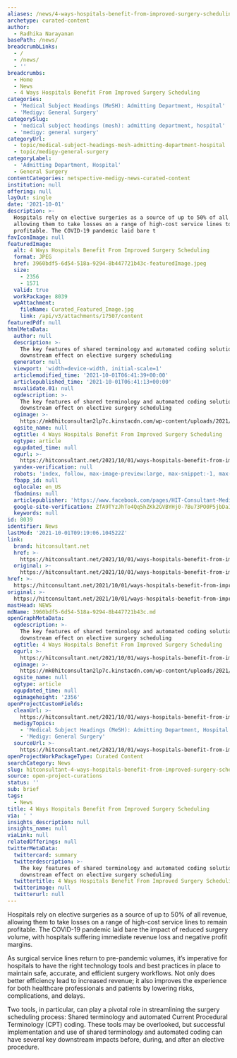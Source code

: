 ```yaml
---
aliases: /news/4-ways-hospitals-benefit-from-improved-surgery-scheduling
archetype: curated-content
author:
  - Radhika Narayanan
basePath: /news/
breadcrumbLinks:
  - /
  - /news/
  - ''
breadcrumbs:
  - Home
  - News
  - 4 Ways Hospitals Benefit From Improved Surgery Scheduling
categories:
  - 'Medical Subject Headings (MeSH): Admitting Department, Hospital'
  - 'Medigy: General Surgery'
categorySlug:
  - 'medical subject headings (mesh): admitting department, hospital'
  - 'medigy: general surgery'
categoryUrl:
  - topic/medical-subject-headings-mesh-admitting-department-hospital
  - topic/medigy-general-surgery
categoryLabel:
  - 'Admitting Department, Hospital'
  - General Surgery
contentCategories: netspective-medigy-news-curated-content
institution: null
offering: null
layOut: single
date: '2021-10-01'
description: >-
  Hospitals rely on elective surgeries as a source of up to 50% of all revenue,
  allowing them to take losses on a range of high-cost service lines to remain
  profitable. The COVID-19 pandemic laid bare t
favIconImage: null
featuredImage:
  alt: 4 Ways Hospitals Benefit From Improved Surgery Scheduling
  format: JPEG
  href: 3960bdf5-6d54-518a-9294-8b447721b43c-featuredImage.jpeg
  size:
    - 2356
    - 1571
  valid: true
  workPackage: 8039
  wpAttachment:
    fileName: Curated_Featured_Image.jpg
    link: /api/v3/attachments/17507/content
featuredPdf: null
htmlMetaData:
  author: null
  description: >-
    The key features of shared terminology and automated coding solutions have a
    downstream effect on elective surgery scheduling
  generator: null
  viewport: 'width=device-width, initial-scale=1'
  articlemodified_time: '2021-10-01T06:41:39+00:00'
  articlepublished_time: '2021-10-01T06:41:13+00:00'
  msvalidate.01: null
  ogdescription: >-
    The key features of shared terminology and automated coding solutions have a
    downstream effect on elective surgery scheduling
  ogimage: >-
    https://mk0hitconsultan2lp7c.kinstacdn.com/wp-content/uploads/2021/10/David-Bocanegra.jpg
  ogsite_name: null
  ogtitle: 4 Ways Hospitals Benefit From Improved Surgery Scheduling
  ogtype: article
  ogupdated_time: null
  ogurl: >-
    https://hitconsultant.net/2021/10/01/ways-hospitals-benefit-from-improved-surgery-scheduling/
  yandex-verification: null
  robots: 'index, follow, max-image-preview:large, max-snippet:-1, max-video-preview:-1'
  fbapp_id: null
  oglocale: en_US
  fbadmins: null
  articlepublisher: 'https://www.facebook.com/pages/HIT-Consultant-Media/302199219847409'
  google-site-verification: ZfA9TYzJhTo4Qq5hZKk2GVBYHj0-7Bu73PO0P5jbDaI
  keywords: null
id: 8039
identifier: News
lastMod: '2021-10-01T09:19:06.104522Z'
link:
  brand: hitconsultant.net
  href: >-
    https://hitconsultant.net/2021/10/01/ways-hospitals-benefit-from-improved-surgery-scheduling/#.YVbRaJrMJPY
  original: >-
    https://hitconsultant.net/2021/10/01/ways-hospitals-benefit-from-improved-surgery-scheduling/#.YVbRaJrMJPY
href: >-
  https://hitconsultant.net/2021/10/01/ways-hospitals-benefit-from-improved-surgery-scheduling/#.YVbRaJrMJPY
original: >-
  https://hitconsultant.net/2021/10/01/ways-hospitals-benefit-from-improved-surgery-scheduling/#.YVbRaJrMJPY
mastHead: NEWS
mdName: 3960bdf5-6d54-518a-9294-8b447721b43c.md
openGraphMetaData:
  ogdescription: >-
    The key features of shared terminology and automated coding solutions have a
    downstream effect on elective surgery scheduling
  ogtitle: 4 Ways Hospitals Benefit From Improved Surgery Scheduling
  ogurl: >-
    https://hitconsultant.net/2021/10/01/ways-hospitals-benefit-from-improved-surgery-scheduling/
  ogimage: >-
    https://mk0hitconsultan2lp7c.kinstacdn.com/wp-content/uploads/2021/10/David-Bocanegra.jpg
  ogsite_name: null
  ogtype: article
  ogupdated_time: null
  ogimageheight: '2356'
openProjectCustomFields:
  cleanUrl: >-
    https://hitconsultant.net/2021/10/01/ways-hospitals-benefit-from-improved-surgery-scheduling/#.YVbRaJrMJPY
  medigyTopics:
    - 'Medical Subject Headings (MeSH): Admitting Department, Hospital'
    - 'Medigy: General Surgery'
  sourceUrl: >-
    https://hitconsultant.net/2021/10/01/ways-hospitals-benefit-from-improved-surgery-scheduling/#.YVbRaJrMJPY
openProjectWorkPackageType: Curated Content
searchCategory: News
slug: hitconsultant-4-ways-hospitals-benefit-from-improved-surgery-scheduling
source: open-project-curations
status: ''
sub: brief
tags:
  - News
title: 4 Ways Hospitals Benefit From Improved Surgery Scheduling
via: ' '
insights_description: null
insights_name: null
viaLink: null
relatedOfferings: null
twitterMetaData:
  twittercard: summary
  twitterdescription: >-
    The key features of shared terminology and automated coding solutions have a
    downstream effect on elective surgery scheduling
  twittertitle: 4 Ways Hospitals Benefit From Improved Surgery Scheduling
  twitterimage: null
  twitterurl: null
---
```

<p>Hospitals rely on elective surgeries as a source of up to 50% of all revenue, allowing them to take losses on a range of high-cost service lines to remain profitable. The COVID-19 pandemic laid bare the impact of reduced surgery volume, with hospitals suffering immediate revenue loss and negative profit margins.</p><p>As surgical service lines return to pre-pandemic volumes, it’s imperative for hospitals to have the right technology tools and best practices in place to maintain safe, accurate, and efficient surgery workflows. Not only does better efficiency lead to increased revenue; it also improves the experience for both healthcare professionals and patients by lowering risks, complications, and delays.&nbsp;</p><p>Two tools, in particular, can play a pivotal role in streamlining the surgery scheduling process: Shared terminology and automated Current Procedural Terminology (CPT) coding. These tools may be overlooked, but successful implementation and use of shared terminology and automated coding can have several key downstream impacts before, during, and after an elective procedure.<br>&nbsp;</p>